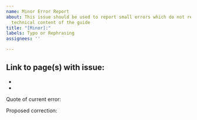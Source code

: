 ```yaml
---
name: Minor Error Report
about: This issue should be used to report small errors which do not relate to the
  technical content of the guide
title: "[Minor]:"
labels: Typo or Rephrasing
assignees: ''

---
```


Link to page(s) with issue: 
-
-
-
Quote of current error:

Proposed correction:
